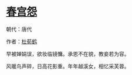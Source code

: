 # [春宫怨](http://so.gushiwen.org/view_46914.aspx)

朝代：唐代

作者：[杜荀鹤](http://so.gushiwen.org/author_291.aspx)

早被婵娟误，欲妆临镜慵。承恩不在貌，教妾若为容。 

风暖鸟声碎，日高花影重。年年越溪女，相忆采芙蓉。

